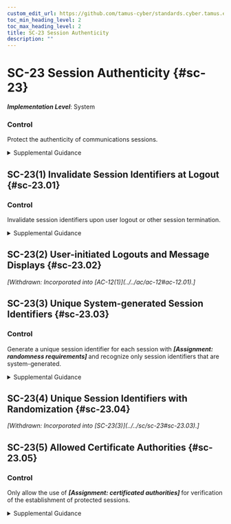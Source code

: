 ```yaml
---
custom_edit_url: https://github.com/tamus-cyber/standards.cyber.tamus.edu/tree/main/static/content/tamus.edu/TAMUS_profile.xml
toc_min_heading_level: 2
toc_max_heading_level: 2
title: SC-23 Session Authenticity
description: ""
---
```


# SC-23 Session Authenticity {#sc-23}

_**Implementation Level**_: System

### Control

Protect the authenticity of communications sessions.

<details>
  <summary>Supplemental Guidance</summary>

Protecting session authenticity addresses communications protection at the session level, not at the packet level. Such protection establishes grounds for confidence at both ends of communications sessions in the ongoing identities of other parties and the validity of transmitted information. Authenticity protection includes protecting against <q xmlns="http://csrc.nist.gov/ns/oscal/1.0">man-in-the-middle</q> attacks, session hijacking, and the insertion of false information into sessions.

</details>

## SC-23(1) Invalidate Session Identifiers at Logout {#sc-23.01}

### Control

Invalidate session identifiers upon user logout or other session termination.

<details>
  <summary>Supplemental Guidance</summary>

Invalidating session identifiers at logout curtails the ability of adversaries to capture and continue to employ previously valid session IDs.

</details>

## SC-23(2) User-initiated Logouts and Message Displays {#sc-23.02}

<prop xmlns="http://csrc.nist.gov/ns/oscal/1.0" name="status" value="withdrawn">
               <em>[Withdrawn: Incorporated into [AC-12(1)](../../ac/ac-12#ac-12.01).]</em>
            </prop>
            

## SC-23(3) Unique System-generated Session Identifiers {#sc-23.03}

### Control

Generate a unique session identifier for each session with <strong> <em>[Assignment: randomness requirements]</em> </strong> and recognize only session identifiers that are system-generated.

<details>
  <summary>Supplemental Guidance</summary>

Generating unique session identifiers curtails the ability of adversaries to reuse previously valid session IDs. Employing the concept of randomness in the generation of unique session identifiers protects against brute-force attacks to determine future session identifiers.

</details>

## SC-23(4) Unique Session Identifiers with Randomization {#sc-23.04}

<prop xmlns="http://csrc.nist.gov/ns/oscal/1.0" name="status" value="withdrawn">
               <em>[Withdrawn: Incorporated into [SC-23(3)](../../sc/sc-23#sc-23.03).]</em>
            </prop>
            

## SC-23(5) Allowed Certificate Authorities {#sc-23.05}

### Control

Only allow the use of <strong> <em>[Assignment: certificated authorities]</em> </strong> for verification of the establishment of protected sessions.

<details>
  <summary>Supplemental Guidance</summary>

Reliance on certificate authorities for the establishment of secure sessions includes the use of Transport Layer Security (TLS) certificates. These certificates, after verification by their respective certificate authorities, facilitate the establishment of protected sessions between web clients and web servers.

</details>

